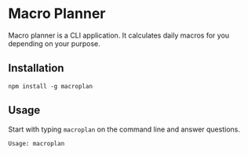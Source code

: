 # Macro Planner

Macro planner is a CLI application. It calculates daily macros for you depending on your purpose.

## Installation

```
npm install -g macroplan
```

## Usage

Start with typing `macroplan` on the command line and answer questions.

```
Usage: macroplan
```
